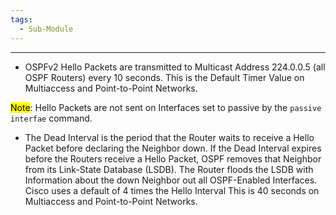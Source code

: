 ```yaml
---
tags:
  - Sub-Module
---
```


---
- OSPFv2 Hello Packets are transmitted to Multicast Address 224.0.0.5 (all OSPF Routers) every 10 seconds.
  This is the Default Timer Value on Multiaccess and Point-to-Point Networks.

<mark class="hltr-yellow">Note</mark>: Hello Packets are not sent on Interfaces set to passive by the `passive interfae` command.

- The Dead Interval is the period that the Router waits to receive a Hello Packet before declaring the Neighbor down.
  If the Dead Interval expires before the Routers receive a Hello Packet, OSPF removes that Neighbor from its Link-State Database (LSDB).
  The Router floods the LSDB with Information about the down Neighbor out all OSPF-Enabled Interfaces.
  Cisco uses a default of 4 times the Hello Interval
  This is 40 seconds on Multiaccess and Point-to-Point Networks.
  